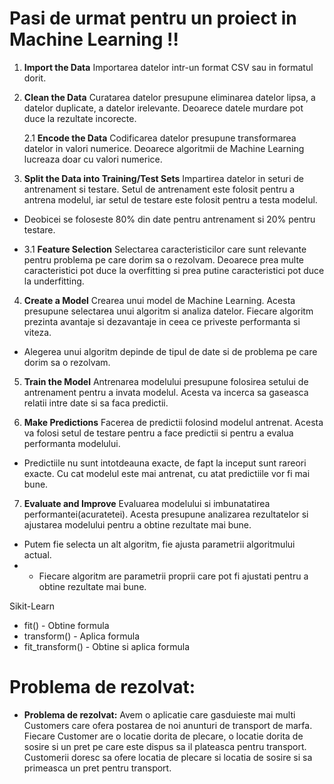 # Pasi de urmat pentru un proiect in Machine Learning !!
1. **Import the Data**
   Importarea datelor intr-un format CSV sau in formatul dorit.

2. **Clean the Data**
    Curatarea datelor presupune eliminarea datelor lipsa, a datelor duplicate, a datelor irelevante. Deoarece datele murdare pot duce la rezultate incorecte.

    2.1 **Encode the Data**
        Codificarea datelor presupune transformarea datelor in valori numerice. Deoarece algoritmii de Machine Learning lucreaza doar cu valori numerice.

3. **Split the Data into Training/Test Sets**
    Impartirea datelor in seturi de antrenament si testare. Setul de antrenament este folosit pentru a antrena modelul, iar setul de testare este folosit pentru a testa modelul.
- Deobicei se foloseste 80% din date pentru antrenament si 20% pentru testare.

- 3.1 **Feature Selection**
    Selectarea caracteristicilor care sunt relevante pentru problema pe care dorim sa o rezolvam. Deoarece prea multe caracteristici pot duce la overfitting si prea putine caracteristici pot duce la underfitting.

4. **Create a Model**
    Crearea unui model de Machine Learning. Acesta presupune selectarea unui algoritm si analiza datelor. Fiecare algoritm prezinta avantaje si dezavantaje in ceea ce priveste performanta si viteza.
- Alegerea unui algoritm depinde de tipul de date si de problema pe care dorim sa o rezolvam.

5. **Train the Model**
    Antrenarea modelului presupune folosirea setului de antrenament pentru a invata modelul. Acesta va incerca sa gaseasca relatii intre date si sa faca predictii.

6. **Make Predictions**
    Facerea de predictii folosind modelul antrenat. Acesta va folosi setul de testare pentru a face predictii si pentru a evalua performanta modelului.
- Predictiile nu sunt intotdeauna exacte, de fapt la inceput sunt rareori exacte. Cu cat modelul este mai antrenat, cu atat predictiile vor fi mai bune.

7. **Evaluate and Improve**
    Evaluarea modelului si imbunatatirea performantei(acuratetei). Acesta presupune analizarea rezultatelor si ajustarea modelului pentru a obtine rezultate mai bune.
- Putem fie selecta un alt algoritm, fie ajusta parametrii algoritmului actual. 
- - Fiecare algoritm are parametrii proprii care pot fi ajustati pentru a obtine rezultate mai bune.

Sikit-Learn
- fit() - Obtine formula
- transform() - Aplica formula
- fit_transform() - Obtine si aplica formula

# Problema de rezolvat:
- **Problema de rezolvat:** Avem o aplicatie care gasduieste mai multi Customers care ofera postarea de noi anunturi de transport de marfa. Fiecare Customer are o locatie dorita de plecare, o locatie dorita de sosire si un pret pe care este dispus sa il plateasca pentru transport. Customerii doresc sa ofere locatia de plecare si locatia de sosire si sa primeasca un pret pentru transport.



